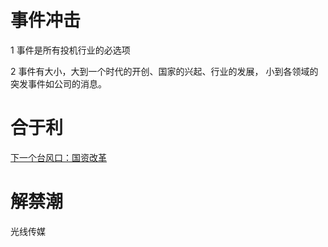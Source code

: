 # 事件冲击 

  1 事件是所有投机行业的必选项

  2 事件有大小，大到一个时代的开创、国家的兴起、行业的发展，
    小到各领域的突发事件如公司的消息。
    [](http://weibo.com/peterlinqi)

# 合于利

  [下一个台风口：国资改革](http://weibo.com/p/1001593744294207930916)

# 解禁潮

  光线传媒

#
